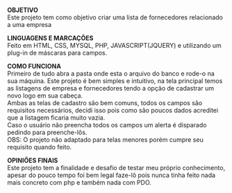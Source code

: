 
<b> OBJETIVO </b><br>
	Este projeto tem como objetivo criar uma lista de fornecedores relacionado a uma empresa

<b>LINGUAGENS E MARCAÇÕES</b><br>
	Feito em HTML, CSS, MYSQL, PHP, JAVASCRIPT(JQUERY) e utilizando um plug-in de máscaras para campos.

<b>COMO FUNCIONA</b><br>
  Primeiro de tudo abra a pasta onde esta o arquivo do banco e rode-o na sua máquina.
Este projeto é bem simples e intuitivo, na tela principal temos as listagens de empresa e fornecedores tendo a opção de cadastrar um novo logo em sua cabeça.<br>
Ambas as telas de cadastro são bem comuns, todos os campos são requisitos  necessários, decidi isso pois como são poucos dados acreditei que a listagem  ficaria muito vazia.<br>
Caso o usuário não preencha todos os campos um alerta é disparado pedindo para preenche-lôs.<br>
OBS: O projeto não adaptado para telas menores porém cumpre seu requisito quando feito.<br>

<b>OPINIÕES FINAIS</b><br>
	Este projeto tem a finalidade e desafio de testar meu próprio conhecimento, apesar do pouco tempo foi bem legal faze-lô pois nunca tinha feito nada mais concreto com php e também nada com PDO.
 
 
